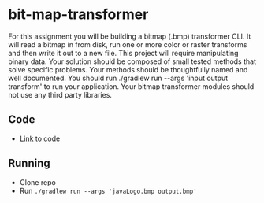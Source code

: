 # bit-map-transformer
For this assignment you will be building a bitmap (.bmp) transformer CLI. It will read a bitmap in from disk, run one or more color or raster transforms and then write it out to a new file. This project will require manipulating binary data. Your solution should be composed of small tested methods that solve specific problems. Your methods should be thoughtfully named and well documented. You should run ./gradlew run --args 'input output transform' to run your application. Your bitmap transformer modules should not use any third party libraries.

## Code
- [Link to code](src/main/java/bit/map/transformer/Bitmap.java)

## Running
- Clone repo
- Run `./gradlew run --args 'javaLogo.bmp output.bmp'`
